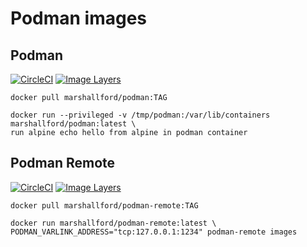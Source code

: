 # Podman images

## Podman

[![CircleCI](https://img.shields.io/circleci/build/github/marshallford/podman.svg)](https://circleci.com/gh/marshallford/podman)
[![Image Layers](https://images.microbadger.com/badges/image/marshallford/podman.svg)](https://microbadger.com/images/marshallford/podman)

```
docker pull marshallford/podman:TAG
```

```
docker run --privileged -v /tmp/podman:/var/lib/containers marshallford/podman:latest \
run alpine echo hello from alpine in podman container
```

## Podman Remote

[![CircleCI](https://img.shields.io/circleci/build/github/marshallford/podman.svg)](https://circleci.com/gh/marshallford/podman)
[![Image Layers](https://images.microbadger.com/badges/image/marshallford/podman-remote.svg)](https://microbadger.com/images/marshallford/podman-remote)

```
docker pull marshallford/podman-remote:TAG
```

```
docker run marshallford/podman-remote:latest \
PODMAN_VARLINK_ADDRESS="tcp:127.0.0.1:1234" podman-remote images
```
